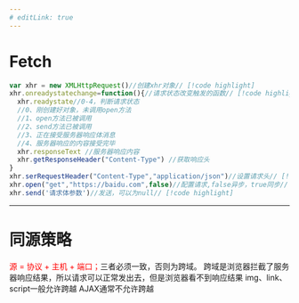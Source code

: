 ```yaml
---
# editLink: true
---
```

# Fetch
```js
var xhr = new XMLHttpRequest()//创建xhr对象// [!code highlight]
xhr.onreadystatechange=function(){//请求状态改变触发的函数// [!code highlight]
  xhr.readystate//0-4，判断请求状态
  //0、刚创建好对象，未调用open方法
  //1、open方法已被调用
  //2、send方法已被调用
  //3、正在接受服务器响应体消息
  //4、服务器响应的内容接受完毕
  xhr.responseText //服务器响应内容
  xhr.getResponseHeader("Content-Type") //获取响应头
}
xhr.serRequestHeader("Content-Type","application/json")//设置请求头// [!code highlight]
xhr.open("get","https://baidu.com",false)//配置请求,false异步，true同步// [!code highlight]
xhr.send('请求体参数')//发送，可以为null// [!code highlight]
```
---

# 同源策略
<font color="red">源 = 协议 + 主机 + 端口；</font>三者必须一致，否则为跨域。
跨域是浏览器拦截了服务器响应结果，所以请求可以正常发出去，但是浏览器看不到响应结果
img、link、script一般允许跨越
AJAX通常不允许跨越
